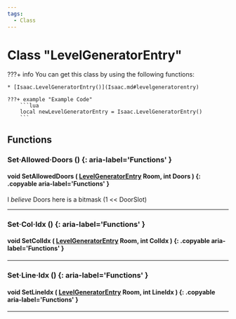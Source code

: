 ```yaml
---
tags:
  - Class
---
```

# Class "LevelGeneratorEntry"
???+ info
    You can get this class by using the following functions:

    * [Isaac.LevelGeneratorEntry()](Isaac.md#levelgeneratorentry)

    ???+ example "Example Code"
        ```lua
        local newLevelGeneratorEntry = Isaac.LevelGeneratorEntry()
        ```

## Functions
### Set·Allowed·Doors () {: aria-label='Functions' }
#### void SetAllowedDoors ( [LevelGeneratorEntry](LevelGeneratorEntry.md) Room, int Doors ) {: .copyable aria-label='Functions' }
I *believe* Doors here is a bitmask (1 << DoorSlot)
___
### Set·Col·Idx () {: aria-label='Functions' }
#### void SetColIdx ( [LevelGeneratorEntry](LevelGeneratorEntry.md) Room, int ColIdx ) {: .copyable aria-label='Functions' }

___
### Set·Line·Idx () {: aria-label='Functions' }
#### void SetLineIdx ( [LevelGeneratorEntry](LevelGeneratorEntry.md) Room, int LineIdx ) {: .copyable aria-label='Functions' }

___